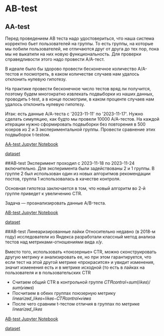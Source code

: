 # AB-test

## AA-test
Перед проведением AB теста надо удостовериться, 
что наша система корректно бьет пользователей на группы.
То есть группы, на которые мы побили пользователей, 
не отличаются друг от друга до тех пор, пока мы не выкатили 
на них новую функциональность. 
Для проверки справедливости этого надо провести А/А-тест. 


В идеале было бы здорово провести бесконечное количество А/A-тестов и посмотреть, 
в каком количестве случаев нам удалось отклонить нулевую гипотезу.

На практике провести бесконечное число тестов вряд ли получится, поэтому
будем многократно извлекать подвыборки из наших данных, проводить t-test, а в конце посмотрим, 
в каком проценте случаев нам удалось отклонить нулевую гипотезу.

Итак: есть данные А/А-теста с '2023-11-11' по '2023-11-17'. 
Нужно сделать симуляцию, как будто мы провели 10000 А/А-тестов. 
На каждой итерации нужно сформировать подвыборки без повторения в 500 юзеров 
из 2 и 3 экспериментальной группы. Провести сравнение этих подвыборок t-testом.

[AA-test Jupyter Notebook](AA.ipynb)

[dataset](datasets/1.csv)

##AB-test
Эксперимент проходил с 2023-11-18 по 2023-11-24 включительно. 
Для эксперимента были задействованы 2 и 1 группы. 
В группе 2 был использован один из новых алгоритмов рекомендации постов, 
группа 1 использовалась в качестве контроля. 

Основная гипотеза заключается в том, что новый алгоритм во 2-й группе приведет к увеличению CTR. 

Задача — проанализировать данные А/B-теста. 

[AB-test Jupyter Notebook](AB.ipynb)

[dataset](datasets/2.csv)


##AB-test Линеаризированные лайки
Относительно недавно (в 2018-м году) исследователи из Яндекса разработали 
классный метод анализа тестов над метриками-отношениями вида  𝑥/𝑦.

Вместо того, использовать «поюзерные» CTR, 
можно сконструировать другую метрику и анализировать ее, 
но при этом гарантируется, 
что если тест на этой другой метрике «прокрасится» и увидит изменения, 
значит изменения есть и в метрике исходной
(то есть в лайках на пользователя и в пользовательских CTR

* Считаем общий CTR в контрольной группе  𝐶𝑇𝑅𝑐𝑜𝑛𝑡𝑟𝑜𝑙=𝑠𝑢𝑚(𝑙𝑖𝑘𝑒𝑠)/𝑠𝑢𝑚(𝑣𝑖𝑒𝑤𝑠) 
* Посчитаем в обеих группах поюзерную метрику  𝑙𝑖𝑛𝑒𝑎𝑟𝑖𝑧𝑒𝑑_𝑙𝑖𝑘𝑒𝑠=𝑙𝑖𝑘𝑒𝑠−𝐶𝑇𝑅𝑐𝑜𝑛𝑡𝑟𝑜𝑙∗𝑣𝑖𝑒𝑤𝑠 
* После чего сравним  t-тестом отличия в группах по метрике 𝑙𝑖𝑛𝑒𝑎𝑟𝑖𝑧𝑒𝑑_𝑙𝑖𝑘𝑒𝑠

[AB-test Jupyter Notebook](AB_ll.ipynb)

[dataset](datasets/3.csv)
